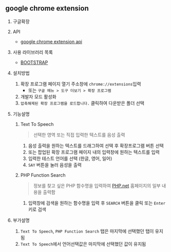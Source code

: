 ## google chrome extension

1. 구글확장

2. API
    * [google chrome extension api](https://developer.chrome.com/extensions)

3. 사용 라이브러리 목록
    * [BOOTSTRAP](https://getbootstrap.com/)

4. 설치방법
    1. 확장 프로그램 페이지 열기 주소창에 ```chrome://extensions```입력
        * 또는 ```구글 메뉴 > 도구 더보기 > 확장 프로그램```
    2. 개발자 모드 활성화
    3. ```압축해제된 확장 프로그램을 로드합니다.``` 클릭하여 다운받은 폴더 선택

5. 기능설명
    1. Text To Speech
        > 선택한 영역 또는 직접 입력한 텍스트를 음성 출력
        1. 음성 출력을 원하는 텍스트를 드래그하여 선택 후 확장프로그램 버튼 선택
        2. 또는 팝업된 확장 프로그램 페이지 내의 입력창에 원하는 텍스트를 입력
        3. 입력한 테스트 언어를 선택 (한글, 영어, 일어)
        4. ```SAY``` 버튼을 눌러 음성을 출력

    2. PHP Function Search
        > 정보를 찾고 싶은 PHP 함수명을 입력하여 [PHP.net](http://php.net) 홈페이지의 일부 내용을 출력함
        1. 입력창에 검색을 원하는 함수명을 입력 후 ```SEARCH``` 버튼을 클릭 또는 ```Enter ```키로 검색

6.  부가설명
    1. ```Text To Speech```, ```PHP Function Search``` 탭은 마지막에 선택했던 탭이 유지됨
    2. ```Text To Speech```에서 언어선택값은 마지막에 선택했던 값이 유지됨
